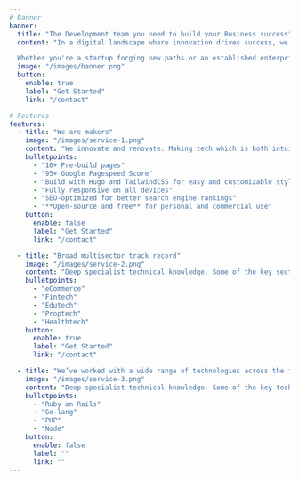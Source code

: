 ```yaml
---
# Banner
banner:
  title: "The Development team you need to build your Business success"
  content: "In a digital landscape where innovation drives success, we specialize in crafting bespoke websites and applications that elevate your business to new heights. Our expert team combines technical prowess with creative flair to deliver solutions that not only meet but exceed your expectations.

  Whether you're a startup forging new paths or an established enterprise seeking to redefine your online presence, our tailored approach ensures that every project is a masterpiece of functionality and design. From concept to deployment, we are committed to transforming your vision into reality with precision and passion."
  image: "/images/banner.png"
  button:
    enable: true
    label: "Get Started"
    link: "/contact"

# Features
features:
  - title: "We are makers"
    image: "/images/service-1.png"
    content: "We innovate and renovate. Making tech which is both intuitive and performant."
    bulletpoints:
      - "10+ Pre-build pages"
      - "95+ Google Pagespeed Score"
      - "Build with Hugo and TailwindCSS for easy and customizable styling"
      - "Fully responsive on all devices"
      - "SEO-optimized for better search engine rankings"
      - "**Open-source and free** for personal and commercial use"
    button:
      enable: false
      label: "Get Started"
      link: "/contact"

  - title: "Broad multisector track record"
    image: "/images/service-2.png"
    content: "Deep specialist technical knowledge. Some of the key sectors are:"
    bulletpoints:
      - "eCommerce"
      - "Fintech"
      - "Edutech"
      - "Proptech"
      - "Healthtech"
    button:
      enable: true
      label: "Get Started"
      link: "/contact"

  - title: "We’ve worked with a wide range of technologies across the full stack"
    image: "/images/service-3.png"
    content: "Deep specialist technical knowledge. Some of the key technologies are:"
    bulletpoints:
      - "Ruby on Rails"
      - "Go-lang"
      - "PHP"
      - "Node"
    button:
      enable: false
      label: ""
      link: ""
---
```

